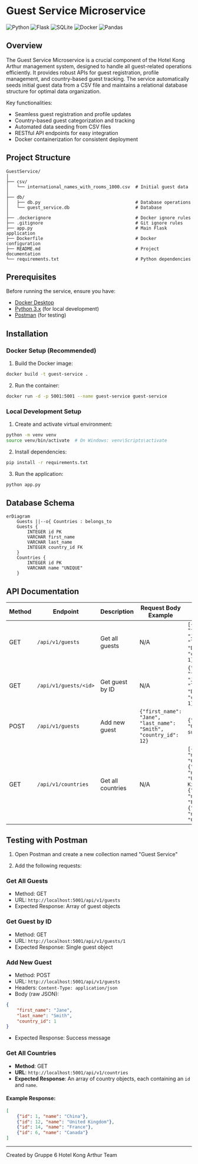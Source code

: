 # Guest Service Microservice

![Python](https://img.shields.io/badge/python-3670A0?style=for-the-badge&logo=python&logoColor=ffdd54)
![Flask](https://img.shields.io/badge/flask-%23000.svg?style=for-the-badge&logo=flask&logoColor=white)
![SQLite](https://img.shields.io/badge/sqlite-%2307405e.svg?style=for-the-badge&logo=sqlite&logoColor=white)
![Docker](https://img.shields.io/badge/docker-%230db7ed.svg?style=for-the-badge&logo=docker&logoColor=white)
![Pandas](https://img.shields.io/badge/pandas-%23150458.svg?style=for-the-badge&logo=pandas&logoColor=white)

## Overview

The Guest Service Microservice is a crucial component of the Hotel Kong Arthur management system, designed to handle all guest-related operations efficiently. It provides robust APIs for guest registration, profile management, and country-based guest tracking. The service automatically seeds initial guest data from a CSV file and maintains a relational database structure for optimal data organization.

Key functionalities:
- Seamless guest registration and profile updates
- Country-based guest categorization and tracking
- Automated data seeding from CSV files
- RESTful API endpoints for easy integration
- Docker containerization for consistent deployment

## Project Structure

```
GuestService/
│
├── csv/
│   └── international_names_with_rooms_1000.csv  # Initial guest data
│
├── db/
│   ├── db.py                                    # Database operations
│   └── guest_service.db                         # Database
│
├── .dockerignore                                # Docker ignore rules
├── .gitignore                                   # Git ignore rules
├── app.py                                       # Main Flask application
├── Dockerfile                                   # Docker configuration
├── README.md                                    # Project documentation
└── requirements.txt                             # Python dependencies
```

## Prerequisites

Before running the service, ensure you have:

- [Docker Desktop](https://www.docker.com/products/docker-desktop/)
- [Python 3.x](https://www.python.org/downloads/) (for local development)
- [Postman](https://www.postman.com/downloads/) (for testing)

## Installation

### Docker Setup (Recommended)

1. Build the Docker image:
```bash
docker build -t guest-service .
```

2. Run the container:
```bash
docker run -d -p 5001:5001 --name guest-service guest-service
```

### Local Development Setup

1. Create and activate virtual environment:
```bash
python -m venv venv
source venv/bin/activate  # On Windows: venv\Scripts\activate
```

2. Install dependencies:
```bash
pip install -r requirements.txt
```

3. Run the application:
```bash
python app.py
```

## Database Schema

```mermaid
erDiagram
    Guests ||--o{ Countries : belongs_to
    Guests {
        INTEGER id PK
        VARCHAR first_name
        VARCHAR last_name
        INTEGER country_id FK
    }
    Countries {
        INTEGER id PK
        VARCHAR name "UNIQUE"
    }
```

## API Documentation

| Method | Endpoint                | Description                | Request Body Example                                     | Response Example                                                       |
|--------|-------------------------|----------------------------|---------------------------------------------------------|----------------------------------------------------------------------|
| GET    | `/api/v1/guests`       | Get all guests             | N/A                                                     | `[{"id": 1, "first_name": "John", "last_name": "Doe", "country_id": 1}]` |
| GET    | `/api/v1/guests/<id>`  | Get guest by ID            | N/A                                                     | `{"id": 1, "first_name": "John", "last_name": "Doe", "country_id": 1}`   |
| POST   | `/api/v1/guests`       | Add new guest              | `{"first_name": "Jane", "last_name": "Smith", "country_id": 12}` | `{"message": "Guest added successfully"}`                            |
| GET    | `/api/v1/countries`     | Get all countries          | N/A                                                     | `[{"id": 1, "name": "China"}, {"id": 12, "name": "United Kingdom"}, {"id": 14, "name": "France"}, {"id": 6, "name": "Canada"}]`      |


## Testing with Postman

1. Open Postman and create a new collection named "Guest Service"

2. Add the following requests:

### Get All Guests
- Method: GET
- URL: `http://localhost:5001/api/v1/guests`
- Expected Response: Array of guest objects

### Get Guest by ID
- Method: GET
- URL: `http://localhost:5001/api/v1/guests/1`
- Expected Response: Single guest object

### Add New Guest
- Method: POST
- URL: `http://localhost:5001/api/v1/guests`
- Headers: `Content-Type: application/json`
- Body (raw JSON):
```json
{
    "first_name": "Jane",
    "last_name": "Smith",
    "country_id": 1
}
```
- Expected Response: Success message

### Get All Countries
- **Method**: GET
- **URL**: `http://localhost:5001/api/v1/countries`
- **Expected Response**: An array of country objects, each containing an `id` and `name`.

#### Example Response:
```json
[
    {"id": 1, "name": "China"},
    {"id": 12, "name": "United Kingdom"},
    {"id": 14, "name": "France"},
    {"id": 6, "name": "Canada"}
]
```

---

Created by Gruppe 6 Hotel Kong Arthur Team
